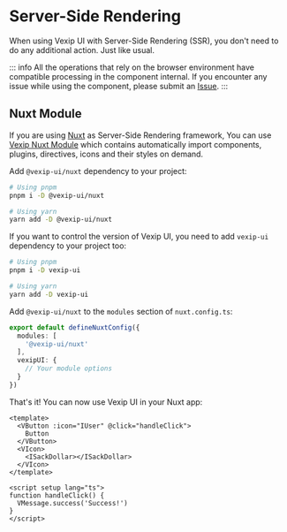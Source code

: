 # Server-Side Rendering

When using Vexip UI with Server-Side Rendering (SSR), you don't need to do any additional action. Just like usual.

::: info
All the operations that rely on the browser environment have compatible processing in the component internal. If you encounter any issue while using the component, please submit an [Issue](https://github.com/vexip-ui/vexip-ui/issues).
:::

## Nuxt Module

If you are using [Nuxt](https://nuxt.com/) as Server-Side Rendering framework, You can use [Vexip Nuxt Module](https://github.com/vexip-ui/nuxt) which contains automatically import components, plugins, directives, icons and their styles on demand.

Add `@vexip-ui/nuxt` dependency to your project:

```sh
# Using pnpm
pnpm i -D @vexip-ui/nuxt

# Using yarn
yarn add -D @vexip-ui/nuxt
```

If you want to control the version of Vexip UI, you need to add `vexip-ui` dependency to your project too:

```sh
# Using pnpm
pnpm i -D vexip-ui

# Using yarn
yarn add -D vexip-ui
```

Add `@vexip-ui/nuxt` to the `modules` section of `nuxt.config.ts`:

```ts
export default defineNuxtConfig({
  modules: [
    '@vexip-ui/nuxt'
  ],
  vexipUI: {
    // Your module options
  }
})
```

That's it! You can now use Vexip UI in your Nuxt app:

```vue
<template>
  <VButton :icon="IUser" @click="handleClick">
    Button
  </VButton>
  <VIcon>
    <ISackDollar></ISackDollar>
  </VIcon>
</template>

<script setup lang="ts">
function handleClick() {
  VMessage.success('Success!')
}
</script>
```
